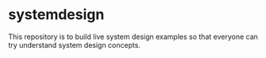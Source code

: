 # systemdesign
This repository is to build live system design examples so that everyone can try understand system design concepts.
